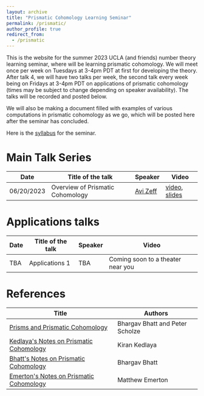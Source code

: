 ```yaml
---
layout: archive
title: "Prismatic Cohomology Learning Seminar"
permalink: /prismatic/
author_profile: true
redirect_from:
  - /prismatic
---
```

This is the website for the summer 2023 UCLA (and friends) number theory learning seminar, where will be learning prismatic cohomology.  We will meet once per week on Tuesdays at 3-4pm PDT at first for developing the theory.  After talk 4, we will have two talks per week, the second talk every week being on Fridays at 3-4pm PDT on applications of prismatic cohomology (times may be subject to change depending on speaker availability).  The talks will be recorded and posted below.

We will also be making a document filled with examples of various computations in prismatic cohomology as we go, which will be posted here after the seminar has concluded.

Here is the [syllabus](https://www.overleaf.com/read/bcscdgtwdqfb) for the seminar.

Main Talk Series
======

| Date  | Title of the talk | Speaker | Video |
| ------------- | ------------- | ------------- | ------------- |
| 06/20/2023 | Overview of Prismatic Cohomology | [Avi Zeff](http://www.math.columbia.edu/~avizeff/index.html) | [video](https://youtu.be/N4VPmyxj1Lg), [slides](/files/avislides.pdf) |
 

Applications talks
======

| Date  | Title of the talk | Speaker | Video |
| ------------- | ------------- | ------------- | ------------- |
|  TBA | Applications 1 | TBA | Coming soon to a theater near you|

References
======

|  Title |  Authors |
| ------------- | ------------- |
| [Prisms and Prismatic Cohomology](https://arxiv.org/pdf/1905.08229.pdf) | Bhargav Bhatt and Peter Scholze | 
| [Kedlaya's Notes on Prismatic Cohomology](https://kskedlaya.org/prismatic/sec_overview.html) | Kiran Kedlaya | 
| [Bhatt's Notes on Prismatic Cohomology](http://www-personal.umich.edu/~bhattb/teaching/prismatic-columbia/) | Bhargav Bhatt | 
| [Emerton's Notes on Prismatic Cohomology](http://www.math.uchicago.edu/~emerton/prismatic/prismatic.html) | Matthew Emerton | 
